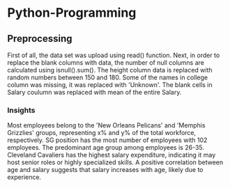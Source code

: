 # Python-Programming
##  Preprocessing
First of all, the data set was upload using read() function.
Next, in order to replace the blank columns with data, the number of null columns are calculated using isnull().sum().
The height column data is replaced with random numbers between 150 and 180.
Some of the names in college column was missing, it was replaced with 'Unknown'.
The blank cells in Salary coulumn was replaced with mean of the entire Salary.
### Insights
Most employees belong to the 'New Orleans Pelicans' and 'Memphis Grizzlies' groups, representing x% and y% of the total workforce, respectively.
SG position has the most number of employees with 102 employees.
The predominant age group among employees is 26-35.
Cleveland Cavaliers has the highest salary expenditure, indicating it may host senior roles or highly specialized skills.
A positive correlation between age and salary suggests that salary increases with age, likely due to experience.
